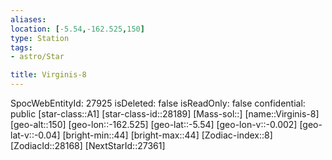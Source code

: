 ```yaml
---
aliases: 
location: [-5.54,-162.525,150]
type: Station
tags:
- astro/Star

title: Virginis-8
---
```

SpocWebEntityId: 27925
isDeleted: false
isReadOnly: false
confidential: public
[star-class::A1]
[star-class-id::28189]
[Mass-sol::]
[name::Virginis-8]
[geo-alt::150]
[geo-lon::-162.525]
[geo-lat::-5.54]
[geo-lon-v::-0.002]
[geo-lat-v::-0.04]
[bright-min::44]
[bright-max::44]
[Zodiac-index::8]
[ZodiacId::28168]
[NextStarId::27361]




